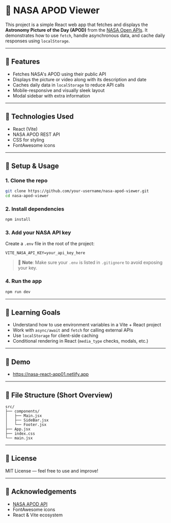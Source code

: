 # 🌌 NASA APOD Viewer

This project is a simple React web app that fetches and displays the **Astronomy Picture of the Day (APOD)** from the [NASA Open APIs](https://api.nasa.gov/). It demonstrates how to use `fetch`, handle asynchronous data, and cache daily responses using `localStorage`.

---

## 📸 Features

- Fetches NASA's APOD using their public API
- Displays the picture or video along with its description and date
- Caches daily data in `localStorage` to reduce API calls
- Mobile-responsive and visually sleek layout
- Modal sidebar with extra information

---

## 🚀 Technologies Used

- React (Vite)
- NASA APOD REST API
- CSS for styling
- FontAwesome icons

---

## 🔑 Setup & Usage

### 1. Clone the repo
```bash
git clone https://github.com/your-username/nasa-apod-viewer.git
cd nasa-apod-viewer
```

### 2. Install dependencies
```bash
npm install
```

### 3. Add your NASA API key
Create a `.env` file in the root of the project:

```env
VITE_NASA_API_KEY=your_api_key_here
```

> 🔐 **Note**: Make sure your `.env` is listed in `.gitignore` to avoid exposing your key.

### 4. Run the app
```bash
npm run dev
```

---

## 🧠 Learning Goals

- Understand how to use environment variables in a Vite + React project
- Work with `async/await` and `fetch` for calling external APIs
- Use `localStorage` for client-side caching
- Conditional rendering in React (`media_type` checks, modals, etc.)

---

## 🌠 Demo

- https://nasa-react-app01.netlify.app
---

## 📂 File Structure (Short Overview)

```
src/
├── components/
│   ├── Main.jsx
│   ├── SideBar.jsx
│   └── Footer.jsx
├── App.jsx
├── index.css
└── main.jsx
```

---

## 📜 License

MIT License — feel free to use and improve!

---

## 🙌 Acknowledgements

- [NASA APOD API](https://api.nasa.gov/)
- FontAwesome icons
- React & Vite ecosystem
